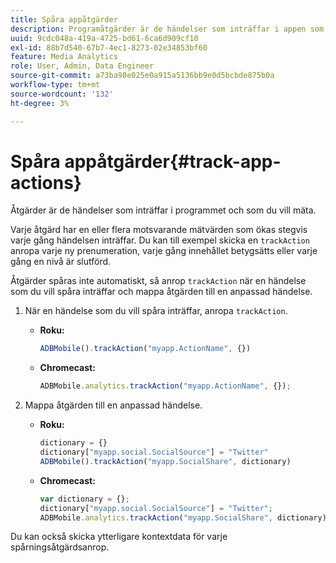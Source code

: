 ```yaml
---
title: Spåra appåtgärder
description: Programåtgärder är de händelser som inträffar i appen som du vill mäta.
uuid: 9cdc048a-419a-4725-bd61-6ca6d909cf10
exl-id: 88b7d540-67b7-4ec1-8273-02e34853bf60
feature: Media Analytics
role: User, Admin, Data Engineer
source-git-commit: a73ba98e025e0a915a5136bb9e0d5bcbde875b0a
workflow-type: tm+mt
source-wordcount: '132'
ht-degree: 3%

---
```


# Spåra appåtgärder{#track-app-actions}

Åtgärder är de händelser som inträffar i programmet och som du vill mäta.

Varje åtgärd har en eller flera motsvarande mätvärden som ökas stegvis varje gång händelsen inträffar. Du kan till exempel skicka en `trackAction` anropa varje ny prenumeration, varje gång innehållet betygsätts eller varje gång en nivå är slutförd.

Åtgärder spåras inte automatiskt, så anrop `trackAction` när en händelse som du vill spåra inträffar och mappa åtgärden till en anpassad händelse.

1. När en händelse som du vill spåra inträffar, anropa `trackAction`.

   * **Roku:**

      ```js
      ADBMobile().trackAction("myapp.ActionName", {})
      ```

   * **Chromecast:**

      ```js
      ADBMobile.analytics.trackAction("myapp.ActionName", {});
      ```

1. Mappa åtgärden till en anpassad händelse.

   * **Roku:**

      ```js
      dictionary = {} 
      dictionary["myapp.social.SocialSource"] = "Twitter"  
      ADBMobile().trackAction("myapp.SocialShare", dictionary)
      ```

   * **Chromecast:**

      ```js
      var dictionary = {}; 
      dictionary["myapp.social.SocialSource"] = "Twitter"; 
      ADBMobile.analytics.trackAction("myapp.SocialShare", dictionary);
      ```

Du kan också skicka ytterligare kontextdata för varje spårningsåtgärdsanrop.
